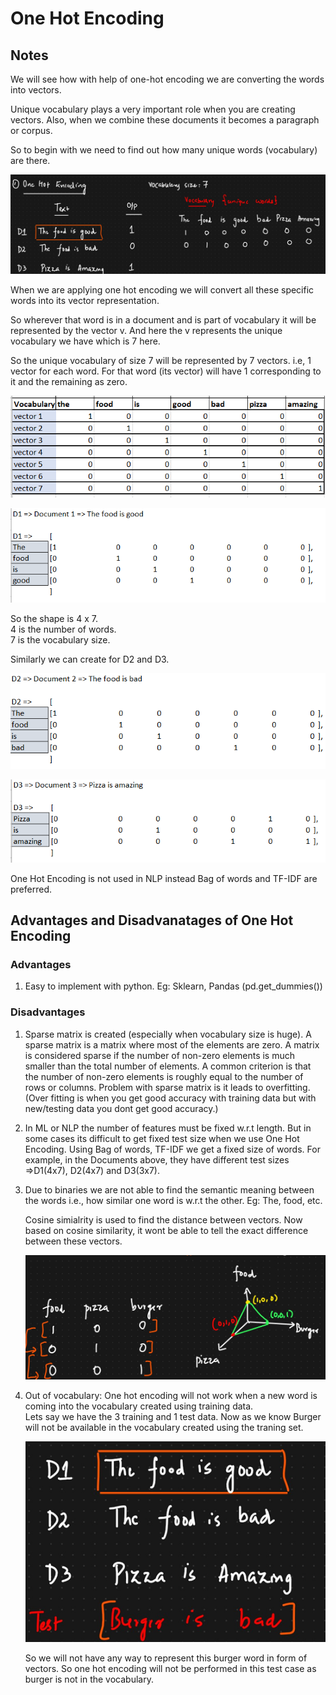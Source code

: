 # One Hot Encoding

## Notes

We will see how with help of one-hot encoding we are converting the words into vectors. 

Unique vocabulary plays a very important role when you are creating vectors. Also, when we combine these documents it becomes a paragraph or corpus.

So to begin with we need to find out how many unique words (vocabulary) are there.

![](images/15.png)

When we are applying one hot encoding we will convert all these specific words into its vector representation.

So wherever that word is in a document and is part of vocabulary it will be represented by the vector v. And here the v represents the unique vocabulary we have which is 7 here.

So the unique vocabulary of size 7 will be represented by 7 vectors. i.e, 1 vector for each word. For that word (its vector) will have 1 corresponding to it and the remaining as zero.

![](images/16.png)

![](images/17.png)

So the shape is 4 x 7.  
4 is the number of words.    
7 is the vocabulary size.

Similarly we can create for D2 and D3.

![](images/18.png)

![](images/19.png)

One Hot Encoding is not used in NLP instead Bag of words and TF-IDF are preferred.

## Advantages and Disadvanatages of One Hot Encoding

### Advantages
1. Easy to implement with python. Eg: Sklearn, Pandas (pd.get_dummies())

### Disadvantages
1. Sparse matrix is created (especially when vocabulary size is huge). A sparse matrix is a matrix where most of the elements are zero. A matrix is considered sparse if the number of non-zero elements is much smaller than the total number of elements. A common criterion is that the number of non-zero elements is roughly equal to the number of rows or columns.
   Problem with sparse matrix is it leads to overfitting. (Over fitting is when you get good accuracy with training data but with new/testing data you dont get good accuracy.)

2. In ML or NLP the number of features must be fixed w.r.t length. But in some cases its difficult to get fixed test size when we use One Hot Encoding.  Using Bag of words, TF-IDF we get a fixed size of words.
    For example, in the Documents above, they have different test sizes =>D1(4x7), D2(4x7) and D3(3x7). 

3. Due to binaries we are not able to find the semantic meaning between the words i.e., how similar one word is w.r.t the other. Eg: The, food, etc.   

    Cosine simialrity is used to find the distance between vectors. Now based on cosine similarity, it wont be able to tell the exact difference between these vectors.

    ![](images/20.png)
    
4. Out of vocabulary: One hot encoding will not work when a new word is coming into the vocabulary created using training data.    
    Lets say we have the 3 training and 1 test data. Now as we know Burger will not be available in the vocabulary created using the traning set.

    ![](images/21.png)

    So we will not have any way to represent this burger word in form of vectors. So one hot encoding will not be performed in this test case as burger is not in the vocabulary.


